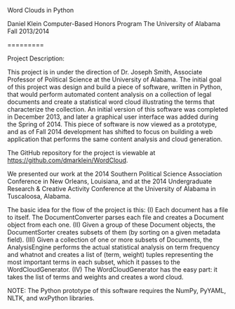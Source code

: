 Word Clouds in Python

Daniel Klein
Computer-Based Honors Program
The University of Alabama
Fall 2013/2014

=========

Project Description:

This project is in under the direction of Dr. Joseph Smith, Associate Professor of Political Science at the 
University of Alabama. The initial goal of this project was design and build a piece of software, written in 
Python, that would perform automated content analysis on a collection of legal documents and create a statistical
word cloud illustrating the terms that characterize the collection. An initial version of this software was 
completed in December 2013, and later a graphical user interface was added during the Spring of 2014. This piece of
software is now viewed as a prototype, and as of Fall 2014 development has shifted to focus on building a web 
application that performs the same content analysis and cloud generation. 

The GitHub repository for the project is viewable at https://github.com/dmarklein/WordCloud.

We presented our work at the 2014 Southern Political Science Association Conference in New Orleans, Louisiana, and 
at the 2014 Undergraduate Research & Creative Activity Conference at the University of Alabama in Tuscaloosa, 
Alabama.

The basic idea for the flow of the project is this:
(I)		Each document has a file to itself. The DocumentConverter parses each file and creates a Document object 
from each one.
(II)	Given a group of these Document objects, the DocumentSorter creates subsets of them (by sorting on a given
 metadata 
field).
(III)	Given a collection of one or more subsets of Documents, the AnalysisEngine performs the actual statistical
analysis on term frequency and whatnot and creates a list of (term, weight) tuples representing the most important 
terms in each subset, which it passes to the WordCloudGenerator.
(IV)	The WordCloudGenerator has the easy part: it takes the list of terms and weights and creates a word cloud.

NOTE: The Python prototype of this software requires the NumPy, PyYAML, NLTK, and wxPython libraries.




